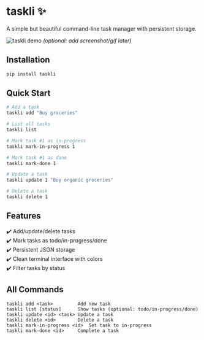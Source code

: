 # taskli ✨

A simple but beautiful command-line task manager with persistent storage.

![taskli demo](demo.gif) *(optional: add screenshot/gif later)*

## Installation

```bash
pip install taskli
```

## Quick Start

```bash
# Add a task
taskli add "Buy groceries"

# List all tasks
taskli list

# Mark task #1 as in-progress
taskli mark-in-progress 1

# Mark task #1 as done
taskli mark-done 1

# Update a task
taskli update 1 "Buy organic groceries"

# Delete a task
taskli delete 1
```

## Features

✔️ Add/update/delete tasks  
✔️ Mark tasks as todo/in-progress/done  
✔️ Persistent JSON storage  
✔️ Clean terminal interface with colors  
✔️ Filter tasks by status  

## All Commands

```
taskli add <task>         Add new task
taskli list [status]      Show tasks (optional: todo/in-progress/done)
taskli update <id> <task> Update a task
taskli delete <id>        Delete a task
taskli mark-in-progress <id>  Set task to in-progress
taskli mark-done <id>     Complete a task
```

